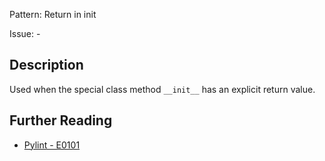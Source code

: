 Pattern: Return in init

Issue: -

## Description

Used when the special class method `__init__` has an explicit return value.

## Further Reading

* [Pylint - E0101](http://pylint-messages.wikidot.com/messages:e0101)